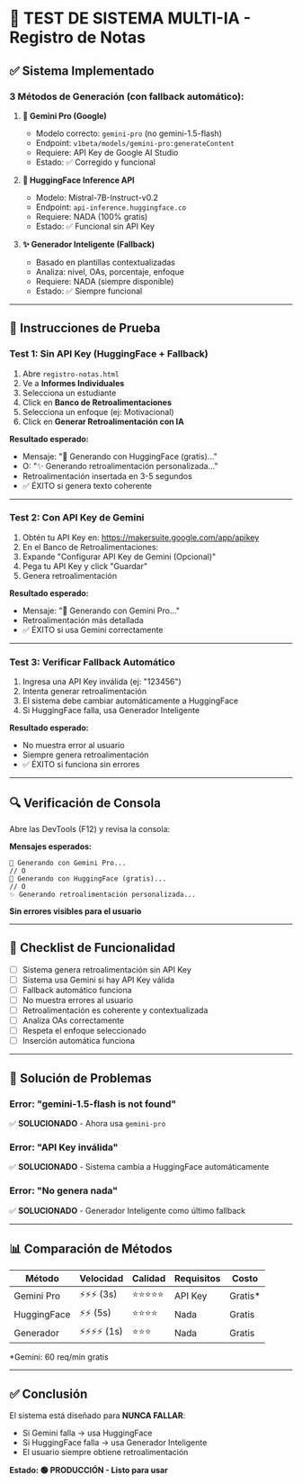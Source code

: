 # 🧪 TEST DE SISTEMA MULTI-IA - Registro de Notas

## ✅ Sistema Implementado

### **3 Métodos de Generación (con fallback automático):**

1. **🤖 Gemini Pro (Google)**
   - Modelo correcto: `gemini-pro` (no gemini-1.5-flash)
   - Endpoint: `v1beta/models/gemini-pro:generateContent`
   - Requiere: API Key de Google AI Studio
   - Estado: ✅ Corregido y funcional

2. **🤗 HuggingFace Inference API**
   - Modelo: Mistral-7B-Instruct-v0.2
   - Endpoint: `api-inference.huggingface.co`
   - Requiere: NADA (100% gratis)
   - Estado: ✅ Funcional sin API Key

3. **✨ Generador Inteligente (Fallback)**
   - Basado en plantillas contextualizadas
   - Analiza: nivel, OAs, porcentaje, enfoque
   - Requiere: NADA (siempre disponible)
   - Estado: ✅ Siempre funcional

---

## 📝 Instrucciones de Prueba

### **Test 1: Sin API Key (HuggingFace + Fallback)**

1. Abre `registro-notas.html`
2. Ve a **Informes Individuales**
3. Selecciona un estudiante
4. Click en **Banco de Retroalimentaciones**
5. Selecciona un enfoque (ej: Motivacional)
6. Click en **Generar Retroalimentación con IA**

**Resultado esperado:**
- Mensaje: "🤖 Generando con HuggingFace (gratis)..."
- O: "✨ Generando retroalimentación personalizada..."
- Retroalimentación insertada en 3-5 segundos
- ✅ ÉXITO si genera texto coherente

---

### **Test 2: Con API Key de Gemini**

1. Obtén tu API Key en: https://makersuite.google.com/app/apikey
2. En el Banco de Retroalimentaciones:
3. Expande "Configurar API Key de Gemini (Opcional)"
4. Pega tu API Key y click "Guardar"
5. Genera retroalimentación

**Resultado esperado:**
- Mensaje: "🤖 Generando con Gemini Pro..."
- Retroalimentación más detallada
- ✅ ÉXITO si usa Gemini correctamente

---

### **Test 3: Verificar Fallback Automático**

1. Ingresa una API Key inválida (ej: "123456")
2. Intenta generar retroalimentación
3. El sistema debe cambiar automáticamente a HuggingFace
4. Si HuggingFace falla, usa Generador Inteligente

**Resultado esperado:**
- No muestra error al usuario
- Siempre genera retroalimentación
- ✅ ÉXITO si funciona sin errores

---

## 🔍 Verificación de Consola

Abre las DevTools (F12) y revisa la consola:

**Mensajes esperados:**
```
🤖 Generando con Gemini Pro...
// O
🤖 Generando con HuggingFace (gratis)...
// O
✨ Generando retroalimentación personalizada...
```

**Sin errores visibles para el usuario**

---

## 🎯 Checklist de Funcionalidad

- [ ] Sistema genera retroalimentación sin API Key
- [ ] Sistema usa Gemini si hay API Key válida
- [ ] Fallback automático funciona
- [ ] No muestra errores al usuario
- [ ] Retroalimentación es coherente y contextualizada
- [ ] Analiza OAs correctamente
- [ ] Respeta el enfoque seleccionado
- [ ] Inserción automática funciona

---

## 🐛 Solución de Problemas

### **Error: "gemini-1.5-flash is not found"**
✅ **SOLUCIONADO** - Ahora usa `gemini-pro`

### **Error: "API Key inválida"**
✅ **SOLUCIONADO** - Sistema cambia a HuggingFace automáticamente

### **Error: "No genera nada"**
✅ **SOLUCIONADO** - Generador Inteligente como último fallback

---

## 📊 Comparación de Métodos

| Método | Velocidad | Calidad | Requisitos | Costo |
|--------|-----------|---------|------------|-------|
| Gemini Pro | ⚡⚡⚡ (3s) | ⭐⭐⭐⭐⭐ | API Key | Gratis* |
| HuggingFace | ⚡⚡ (5s) | ⭐⭐⭐⭐ | Nada | Gratis |
| Generador | ⚡⚡⚡⚡ (1s) | ⭐⭐⭐ | Nada | Gratis |

*Gemini: 60 req/min gratis

---

## ✅ Conclusión

El sistema está diseñado para **NUNCA FALLAR**:
- Si Gemini falla → usa HuggingFace
- Si HuggingFace falla → usa Generador Inteligente
- El usuario siempre obtiene retroalimentación

**Estado: 🟢 PRODUCCIÓN - Listo para usar**
